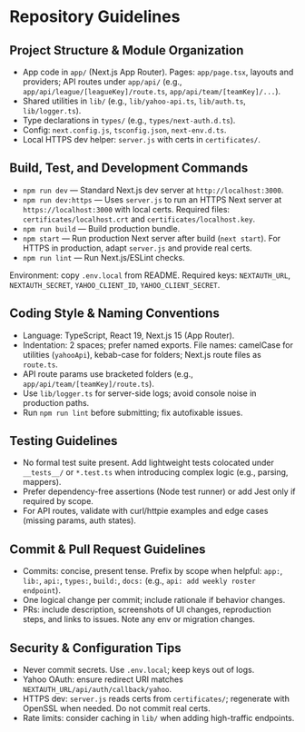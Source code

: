 # Repository Guidelines

## Project Structure & Module Organization
- App code in `app/` (Next.js App Router). Pages: `app/page.tsx`, layouts and providers; API routes under `app/api/` (e.g., `app/api/league/[leagueKey]/route.ts`, `app/api/team/[teamKey]/...`).
- Shared utilities in `lib/` (e.g., `lib/yahoo-api.ts`, `lib/auth.ts`, `lib/logger.ts`).
- Type declarations in `types/` (e.g., `types/next-auth.d.ts`).
- Config: `next.config.js`, `tsconfig.json`, `next-env.d.ts`.
- Local HTTPS dev helper: `server.js` with certs in `certificates/`.

## Build, Test, and Development Commands
- `npm run dev` — Standard Next.js dev server at `http://localhost:3000`.
- `npm run dev:https` — Uses `server.js` to run an HTTPS Next server at `https://localhost:3000` with local certs. Required files: `certificates/localhost.crt` and `certificates/localhost.key`.
- `npm run build` — Build production bundle.
- `npm start` — Run production Next server after build (`next start`). For HTTPS in production, adapt `server.js` and provide real certs.
- `npm run lint` — Run Next.js/ESLint checks.

Environment: copy `.env.local` from README. Required keys: `NEXTAUTH_URL`, `NEXTAUTH_SECRET`, `YAHOO_CLIENT_ID`, `YAHOO_CLIENT_SECRET`.

## Coding Style & Naming Conventions
- Language: TypeScript, React 19, Next.js 15 (App Router).
- Indentation: 2 spaces; prefer named exports. File names: camelCase for utilities (`yahooApi`), kebab-case for folders; Next.js route files as `route.ts`.
- API route params use bracketed folders (e.g., `app/api/team/[teamKey]/route.ts`).
- Use `lib/logger.ts` for server-side logs; avoid console noise in production paths.
- Run `npm run lint` before submitting; fix autofixable issues.

## Testing Guidelines
- No formal test suite present. Add lightweight tests colocated under `__tests__/` or `*.test.ts` when introducing complex logic (e.g., parsing, mappers).
- Prefer dependency-free assertions (Node test runner) or add Jest only if required by scope.
- For API routes, validate with curl/httpie examples and edge cases (missing params, auth states).

## Commit & Pull Request Guidelines
- Commits: concise, present tense. Prefix by scope when helpful: `app:`, `lib:`, `api:`, `types:`, `build:`, `docs:` (e.g., `api: add weekly roster endpoint`).
- One logical change per commit; include rationale if behavior changes.
- PRs: include description, screenshots of UI changes, reproduction steps, and links to issues. Note any env or migration changes.

## Security & Configuration Tips
- Never commit secrets. Use `.env.local`; keep keys out of logs.
- Yahoo OAuth: ensure redirect URI matches `NEXTAUTH_URL/api/auth/callback/yahoo`.
- HTTPS dev: `server.js` reads certs from `certificates/`; regenerate with OpenSSL when needed. Do not commit real certs.
- Rate limits: consider caching in `lib/` when adding high-traffic endpoints.
